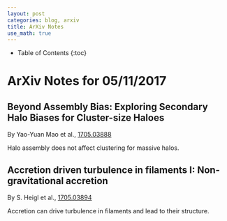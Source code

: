```yaml
---
layout: post
categories: blog, arxiv
title: ArXiv Notes
use_math: true
---
```


* Table of Contents
{:toc}


# ArXiv Notes for 05/11/2017


## Beyond Assembly Bias: Exploring Secondary Halo Biases for Cluster-size Haloes


By Yao-Yuan Mao et al., [1705.03888](https://arxiv.org/abs/1705.03888)

Halo assembly does not affect clustering for massive halos.

## Accretion driven turbulence in filaments I: Non-gravitational accretion


By S. Heigl et al., [1705.03894](https://arxiv.org/abs/1705.03894)

Accretion can drive turbulence in filaments and lead to their structure.

